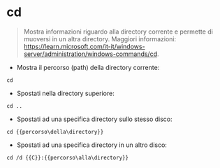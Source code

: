 # cd

> Mostra informazioni riguardo alla directory corrente e permette di muoversi in un altra directory.
> Maggiori informazioni: <https://learn.microsoft.com/it-it/windows-server/administration/windows-commands/cd>.

- Mostra il percorso (path) della directory corrente:

`cd`

- Spostati nella directory superiore:

`cd ..`

- Spostati ad una specifica directory sullo stesso disco:

`cd {{percorso\della\directory}}`

- Spostati ad una specifica directory in un altro disco:

`cd /d {{C}}:{{percorso\alla\directory}}`
